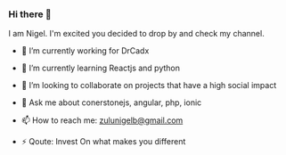 ### Hi there 👋

I am Nigel. I'm excited you decided to drop by and check my channel.

- 🔭 I’m currently working for DrCadx
- 🌱 I’m currently learning Reactjs and python 
- 👯 I’m looking to collaborate on projects that have a high social impact
- 💬 Ask me about conerstonejs, angular, php, ionic
- 📫 How to reach me: zulunigelb@gmail.com

- ⚡ Qoute: Invest On what makes you different
